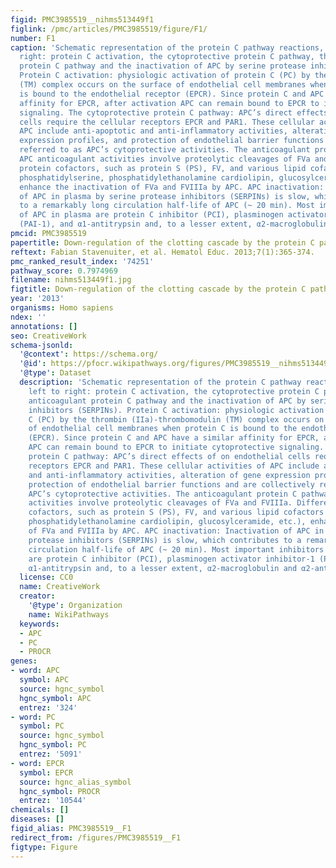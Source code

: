 ```yaml
---
figid: PMC3985519__nihms513449f1
figlink: /pmc/articles/PMC3985519/figure/F1/
number: F1
caption: 'Schematic representation of the protein C pathway reactions, from left to
  right: protein C activation, the cytoprotective protein C pathway, the anticoagulant
  protein C pathway and the inactivation of APC by serine protease inhibitors (SERPINs).
  Protein C activation: physiologic activation of protein C (PC) by the thrombin (IIa)-thrombomodulin
  (TM) complex occurs on the surface of endothelial cell membranes when protein C
  is bound to the endothelial receptor (EPCR). Since protein C and APC have a similar
  affinity for EPCR, after activation APC can remain bound to EPCR to initiate cytoprotective
  signaling. The cytoprotective protein C pathway: APC’s direct effects of on endothelial
  cells require the cellular receptors EPCR and PAR1. These cellular activities of
  APC include anti-apoptotic and anti-inflammatory activities, alteration of gene
  expression profiles, and protection of endothelial barrier functions and are collectively
  referred to as APC’s cytoprotective activities. The anticoagulant protein C pathway:
  APC anticoagulant activities involve proteolytic cleavages of FVa and FVIIIa. Different
  protein cofactors, such as protein S (PS), FV, and various lipid cofactors (e.g.
  phosphatidylserine, phosphatidylethanolamine cardiolipin, glucosylceramide, etc.),
  enhance the inactivation of FVa and FVIIIa by APC. APC inactivation: Inactivation
  of APC in plasma by serine protease inhibitors (SERPINs) is slow, which contributes
  to a remarkably long circulation half-life of APC (~ 20 min). Most important inhibitors
  of APC in plasma are protein C inhibitor (PCI), plasminogen activator inhibitor-1
  (PAI-1), and α1-antitrypsin and, to a lesser extent, α2-macroglobulin and α2-antiplasmin.'
pmcid: PMC3985519
papertitle: Down-regulation of the clotting cascade by the protein C pathway.
reftext: Fabian Stavenuiter, et al. Hematol Educ. 2013;7(1):365-374.
pmc_ranked_result_index: '74251'
pathway_score: 0.7974969
filename: nihms513449f1.jpg
figtitle: Down-regulation of the clotting cascade by the protein C pathway
year: '2013'
organisms: Homo sapiens
ndex: ''
annotations: []
seo: CreativeWork
schema-jsonld:
  '@context': https://schema.org/
  '@id': https://pfocr.wikipathways.org/figures/PMC3985519__nihms513449f1.html
  '@type': Dataset
  description: 'Schematic representation of the protein C pathway reactions, from
    left to right: protein C activation, the cytoprotective protein C pathway, the
    anticoagulant protein C pathway and the inactivation of APC by serine protease
    inhibitors (SERPINs). Protein C activation: physiologic activation of protein
    C (PC) by the thrombin (IIa)-thrombomodulin (TM) complex occurs on the surface
    of endothelial cell membranes when protein C is bound to the endothelial receptor
    (EPCR). Since protein C and APC have a similar affinity for EPCR, after activation
    APC can remain bound to EPCR to initiate cytoprotective signaling. The cytoprotective
    protein C pathway: APC’s direct effects of on endothelial cells require the cellular
    receptors EPCR and PAR1. These cellular activities of APC include anti-apoptotic
    and anti-inflammatory activities, alteration of gene expression profiles, and
    protection of endothelial barrier functions and are collectively referred to as
    APC’s cytoprotective activities. The anticoagulant protein C pathway: APC anticoagulant
    activities involve proteolytic cleavages of FVa and FVIIIa. Different protein
    cofactors, such as protein S (PS), FV, and various lipid cofactors (e.g. phosphatidylserine,
    phosphatidylethanolamine cardiolipin, glucosylceramide, etc.), enhance the inactivation
    of FVa and FVIIIa by APC. APC inactivation: Inactivation of APC in plasma by serine
    protease inhibitors (SERPINs) is slow, which contributes to a remarkably long
    circulation half-life of APC (~ 20 min). Most important inhibitors of APC in plasma
    are protein C inhibitor (PCI), plasminogen activator inhibitor-1 (PAI-1), and
    α1-antitrypsin and, to a lesser extent, α2-macroglobulin and α2-antiplasmin.'
  license: CC0
  name: CreativeWork
  creator:
    '@type': Organization
    name: WikiPathways
  keywords:
  - APC
  - PC
  - PROCR
genes:
- word: APC
  symbol: APC
  source: hgnc_symbol
  hgnc_symbol: APC
  entrez: '324'
- word: PC
  symbol: PC
  source: hgnc_symbol
  hgnc_symbol: PC
  entrez: '5091'
- word: EPCR
  symbol: EPCR
  source: hgnc_alias_symbol
  hgnc_symbol: PROCR
  entrez: '10544'
chemicals: []
diseases: []
figid_alias: PMC3985519__F1
redirect_from: /figures/PMC3985519__F1
figtype: Figure
---
```

